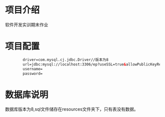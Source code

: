 # 项目介绍

软件开发实训期末作业

# 项目配置

```xml
        driver=com.mysql.cj.jdbc.Driver//版本为8
        url=jdbc:mysql://localhost:3306/ep?useSSL=true&allowPublicKeyRetrieval=true&serverTimezone=UTC
        username=
        password=
```

# 数据库说明

数据库版本为8,sql文件储存在resources文件夹下，只有表没有数据。